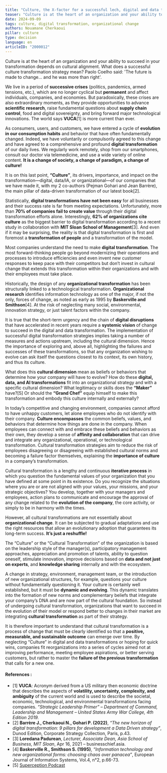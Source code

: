 ```yaml
---
title: "Culture, the X-factor for a successful lech, digital and data transformation!"
teaser: "Culture is at the heart of an organization and your ability to succeed in your transformation depends on cultural alignment. What does a successful culture transformation strategy mean? Paolo Coelho said: 'The future is made to change… and he was more than right'."
date: 2024-09-09
tags: culture, digital transformation, organizational change
authors: Nouamane Cherkaoui
pillar: culture
type: decision
language: en
articleID: "2000012"
---
```


Culture is at the heart of an organization and your ability to succeed in your transformation depends on cultural alignment. What does a successful culture transformation strategy mean? Paolo Coelho said: 'The future is made to change… and he was more than right'.

We live in a period of **successive crises** (politics, pandemics, armed tensions, etc.), which are no longer cyclical but **permanent** and affect individuals, companies, and economies. But paradoxically, these crises are also extraordinary moments, as they provide opportunities to advance **scientific research**, raise fundamental questions about **supply chain control**, food and digital sovereignty, and bring forward major technological innovations. The world says **VUCA**[1] is more current than ever.

As consumers, users, and customers, we have entered a cycle of **evolution in our consumption habits** and behavior that have often fundamentally changed. Indeed, we have voluntarily or compulsorily agreed to this change and have agreed to a comprehensive and profound **digital transformation** of our daily lives. We regularly work remotely, shop from our smartphones, consult our doctor via telemedicine, and use a wide variety of online content. **It is a change of society, a change of paradigm, a change of culture!**

It is on this last point, **“Culture”**, its drivers, importance, and impact on the transformation—digital, data/IA, or organizational—of our companies that we have made it, with my 2 co-authors (Pejman Gohari and Jean Barrère), the main pillar of data-driven transformation of our latest book[2].

Statistically, **digital transformations have not been easy** for all businesses and their success rate is far from meeting expectations. Unfortunately, more than **70% of companies fail to create value** through their digital transformation efforts alone. Interestingly, **62% of organizations cite culture** as the biggest barrier to digital transformation according to a recent study in collaboration with **MIT Sloan School of Management**[3]. And even if it may be surprising, the reality is that digital transformation is first and foremost a **transformation of people** and a transformation of the model.

Most companies understand the need to make **digital transformation**. The most forward-thinking people go beyond modernizing their operations and processes to introduce efficiencies and even invent new customer responses to keep pace with their competitors but don’t invest in cultural change that extends this transformation within their organizations and with their employees must take place.

Historically, the design of any **organizational transformation** has been structurally linked to a technological transformation. **Organizational research** identifies information technology as one of the major, if not the only, forces of change, as noted as early as 1995 by **Baskerville and Smithson**[4]. At the risk of neglecting many social, environmental, innovation strategy, or just talent factors within the company.

It is true that the short-term urgency and the chain of **digital disruptions** that have accelerated in recent years require a **systemic vision** of change to succeed in the digital and data transformation. The implementation of successful digital transformation strategies implies taking a number of measures and actions upstream, including the cultural dimension. Hence the importance of exploring and, above all, highlighting the failures and successes of these transformations, so that any organization wishing to evolve can ask itself the questions closest to its context, its own history, and thus its culture.

What does this **cultural dimension** mean as beliefs or behaviors that determine how your company will have to evolve? How do these **digital, data, and AI transformations** fit into an organizational strategy and with a specific cultural dimension? What legitimacy or skills does the **“Maker”** have?[5] Or should the **“Grand Chef”** equip himself to make this transformation and embody this culture internally and externally?

In today’s competitive and changing environment, companies cannot afford to have unhappy customers, let alone employees who do not identify with their company. **Culture encompasses** the common beliefs, values, and behaviors that determine how things are done in the company. When employees can connect with and embrace these beliefs and behaviors as their own, they develop a sense of **affinity and collaboration** that can drive and integrate any organizational, operational, or technological transformation. Cultural transformation strategies aim to reduce the risk of employees disagreeing or disagreeing with established cultural norms and becoming a failure factor themselves, explaining the **importance of culture** in a company’s transformation.

Cultural transformation is a lengthy and continuous **iterative process** in which you question the fundamental values ​​of your organization that you have defined at some point in its existence. Do you recognize the situations where you are or are not aligned with your values, your missions, and your strategic objectives? You develop, together with your managers and employees, action plans to communicate and encourage the approval of any change related to the **evolution of the company**, the core activity, or simply to be in harmony with the times.

However, all cultural transformations are not essentially about **organizational change**. It can be subjected to gradual adaptations and use the right resources that allow an evolutionary adoption that guarantees its long-term success. **It’s just a reshuffle!**

The “Culture” or the “Cultural Transformation” of the organization is based on the leadership style of the manager(s), participatory management approaches, appreciation and promotion of talents, ability to question oneself, stimulate innovation, improve decisions based on **data and not just on experts**, and **knowledge sharing** internally and with the ecosystem.

A change in strategy, environment, management team, or the introduction of new organizational structures, for example, questions your culture without fundamentally questioning it. Your culture is certainly well established, but it must be **dynamic and evolving**. This dynamic translates into the formation of new norms and complementary beliefs that integrate your company’s DNA and are now part of the cultural foundation. So instead of undergoing cultural transformation, organizations that want to succeed in the evolution of their model or respond better to changes in their market are integrating **cultural transformation** as part of their strategy.

It is therefore important to understand that cultural transformation is a process of change that must be clearly identified so that a **positive, measurable, and sustainable outcome** can emerge over time. By neglecting “Culture” in digital and data transformations or hoping for quick wins, companies fit reorganizations into a series of cycles aimed not at improving performance, meeting employee aspirations, or better serving customers, but rather to master the **failure of the previous transformation** that calls for a new one.

#### References : 

- [1] **VUCA**: Acronym derived from a US military then economic doctrine that describes the aspects of **volatility, uncertainty, complexity, and ambiguity** of the current world and is used to describe the societal, economic, technological, and environmental transformations facing companies. *“Strategic Leadership Primer” – Department of Command, Leadership and Management – United States Army War College, 4th Edition 2019.*
- [2] **Barrère J., Cherkaoui N., Gohari P. (2022)**, *“The new horizon of digital transformation: 9 pillars for development a Data Driven strategy”*, Dunod Edition, Corporate Strategy Collection, Paris, p.43.
- [3] **Loredana Padurean**, *Lecturer, Associate Dean, Asia School of Business, MIT Sloan*, Apr 16, 2021 – businesschief.asia.
- [4] **Baskerville R., Smithson S. (1995)**, *“Information technology and new organizational forms: choosing chaos over panacea”*, European Journal of Information Systems, Vol.4, n°2, p.66-73.
- [5] [Superception Podcast](https://www.superception.fr/2022/04/10/podcast-superception-ep-81-jean-barrere-nouamane-cherkaoui-et-pejman-gohari/)
